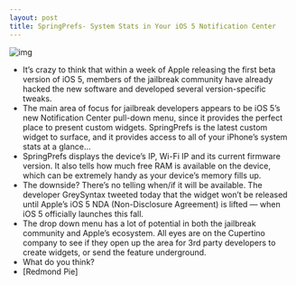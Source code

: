 ```yaml
---
layout: post
title: SpringPrefs- System Stats in Your iOS 5 Notification Center
---
```

![img](http://media.idownloadblog.com/wp-content/uploads/2011/06/SpringPrefs.jpeg)
* It’s crazy to think that within a week of Apple releasing the first beta version of iOS 5, members of the jailbreak community have already hacked the new software and developed several version-specific tweaks.
* The main area of focus for jailbreak developers appears to be iOS 5’s new Notification Center pull-down menu, since it provides the perfect place to present custom widgets. SpringPrefs is the latest custom widget to surface, and it provides access to all of your iPhone’s system stats at a glance…
* SpringPrefs displays the device’s IP, Wi-Fi IP and its current firmware version. It also tells how much free RAM is available on the device, which can be extremely handy as your device’s memory fills up.
* The downside? There’s no telling when/if it will be available. The developer GreySyntax tweeted today that the widget won’t be released until Apple’s iOS 5 NDA (Non-Disclosure Agreement) is lifted — when iOS 5 officially launches this fall.
* The drop down menu has a lot of potential in both the jailbreak community and Apple’s ecosystem. All eyes are on the Cupertino company to see if they open up the area for 3rd party developers to create widgets, or send the feature underground.
* What do you think?
* [Redmond Pie]

